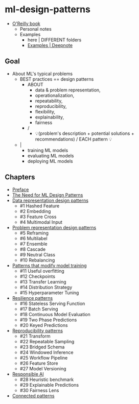 # ml-design-patterns
* [O'Reilly book](https://learning.oreilly.com/library/view/machine-learning-design/9781098115777/)
  * Personal notes
  * Examples 
    * here | DIFFERENT folders
    * [Examples | Deepnote](https://deepnote.com/launch?url=https://github.com/GoogleCloudPlatform/ml-design-patterns)

## Goal
* About ML's typical problems
  * BEST practices == design patterns
    * ABOUT
      * data & problem representation,
      * operationalization,
      * repeatability, 
      * reproducibility, 
      * flexibility,
      * explainability, 
      * fairness
    * / 
      * 💡(problem's description + potential solutions + recommendations) / EACH pattern 💡
  * |
    * training ML models
    * evaluating ML models
    * deploying ML models

## Chapters

* [Preface](0_preface)
* [The Need for ML Design Patterns](01_need_for_design_patterns)
* [Data representation design patterns](02_data_representation)
  * #1 Hashed Feature
  * #2 Embedding
  * #3 Feature Cross
  * #4 Multimodal Input
* [Problem representation design patterns](03_problem_representation)
  * #5 Reframing
  * #6 Multilabel
  * #7 Ensemble
  * #8 Cascade
  * #9 Neutral Class
  * #10 Rebalancing
* [Patterns that modify model training](04_model_training_patterns)
  * #11 Useful overfitting
  * #12 Checkpoints
  * #13 Transfer Learning
  * #14 Distribution Strategy
  * #15 Hyperparameter Tuning
* [Resilience patterns](05_resilience)
  * #16 Stateless Serving Function
  * #17 Batch Serving
  * #18 Continuous Model Evaluation
  * #19 Two Phase Predictions
  * #20 Keyed Predictions
* [Reproducibility patterns](06_reproducibility)
  * #21 Transform
  * #22 Repeatable Sampling
  * #23 Bridged Schema
  * #24 Windowed Inference
  * #25 Workflow Pipeline
  * #26 Feature Store
  * #27 Model Versioning
* [Responsible AI](07_responsible_ai)
  * #28 Heuristic benchmark
  * #29 Explainable Predictions
  * #30 Fairness Lens
* [Connected patterns](08_connected_patterns)
